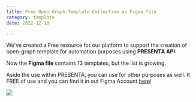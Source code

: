 ```yaml
---
title: Free Open Graph Template Collection as Figma file
category: template
date: 2022-12-13

---
```



We've created a Free resource for our platform to support the creation of open-graph template for automation purposes using **PRESENTA API**.

Now the **Figma file** contains 13 templates, but the list is growing.

Aside the use within PRESENTA, you can use for other purposes as well. It FREE of use and you can find it in out Figma Account [here](https://www.figma.com/@presenta)!

![](/blog/free-figma-open-graph-templates-for-presenta/cover.png)